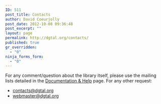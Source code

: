 ```yaml
---
ID: 511
post_title: Contacts
author: David Coeurjolly
post_date: 2012-10-08 09:36:48
post_excerpt: ""
layout: page
permalink: http://dgtal.org/contacts/
published: true
gr_overridden:
  - "0"
ninja_forms_form:
  - "0"
---
```

For any comment/question about the library itself, please use the mailing lists detailed in the [Documentation & Help][1] page. For any other request: 
* contacts@dgtal.org
* webmaster@dgtal.org

 [1]: http://dgtal.org/documentation-help/ "Documentation & Help"
